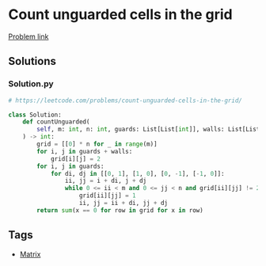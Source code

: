 # Count unguarded cells in the grid

[Problem link](https://leetcode.com/problems/count-unguarded-cells-in-the-grid/)

## Solutions


### Solution.py
```py
# https://leetcode.com/problems/count-unguarded-cells-in-the-grid/

class Solution:
    def countUnguarded(
        self, m: int, n: int, guards: List[List[int]], walls: List[List[int]]
    ) -> int:
        grid = [[0] * n for _ in range(m)]
        for i, j in guards + walls:
            grid[i][j] = 2
        for i, j in guards:
            for di, dj in [[0, 1], [1, 0], [0, -1], [-1, 0]]:
                ii, jj = i + di, j + dj
                while 0 <= ii < m and 0 <= jj < n and grid[ii][jj] != 2:
                    grid[ii][jj] = 1
                    ii, jj = ii + di, jj + dj
        return sum(x == 0 for row in grid for x in row)
```
## Tags

* [Matrix](/Collections/matrix.md#matrix)
